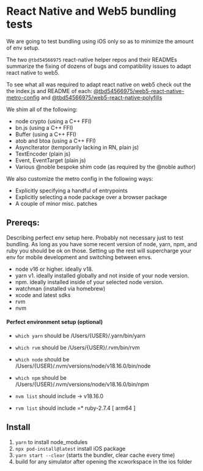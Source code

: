 # React Native and Web5 bundling tests

We are going to test bundling using iOS only so as to minimize the amount of env setup.

The two `@tbd54566975` react-native helper repos and their READMEs summarize the fixing of dozens of bugs and compatibility issues to adapt react native to web5.

To see what all was required to adapt react native on web5 check out the the index.js and README of each:
[@tbd54566975/web5-react-native-metro-config](https://github.com/TBD54566975/web5-react-native-metro-config) and [@tbd54566975/web5-react-native-polyfills](https://github.com/TBD54566975/web5-react-native-polyfills)

We shim all of the following:

- node crypto (using a C++ FFI)
- bn.js (using a C++ FFI)
- Buffer (using a C++ FFI)
- atob and btoa (using a C++ FFI)
- AsyncIterator (temporarily lacking in RN, plain js)
- TextEncoder (plain js)
- Event, EventTarget (plain js)
- Various @noble bespoke shim code (as required by the @noble author)

We also customize the metro config in the following ways:

- Explicitly specifying a handful of entrypoints
- Explicitly selecting a node package over a browser package
- A couple of minor misc. patches

## Prereqs:

Describing perfect env setup here. Probably not necessary just to test bundling. As long as you have some recent version of node, yarn, npm, and ruby you should be ok on those. Setting up the rest will supercharge your env for mobile development and switching between envs.

- node v16 or higher. ideally v18.
- yarn v1. ideally installed globally and not inside of your node version.
- npm. ideally installed inside of your selected node version.
- watchman (installed via homebrew)
- xcode and latest sdks
- rvm
- nvm

#### Perfect environment setup (optional)

- `which yarn` should be /Users/{USER}/.yarn/bin/yarn

- `which rvm` should be /Users/{USER}/.rvm/bin/rvm

- `which node` should be /Users/{USER}/.nvm/versions/node/v18.16.0/bin/node

- `which npm` should be /Users/{USER}/.nvm/versions/node/v18.16.0/bin/npm

- `nvm list` should include -> v18.16.0

- `rvm list` should include =\* ruby-2.7.4 [ arm64 ]

## Install

1. `yarn` to install node_modules
2. `npx pod-install@latest` install iOS package
3. `yarn start --clear` (starts the bundler, clear cache every time)
4. build for any simulator after opening the xcworkspace in the ios folder
